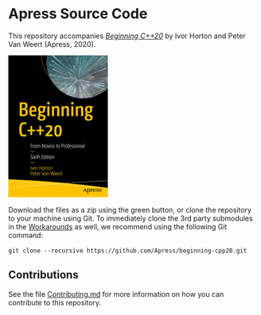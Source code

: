 # Apress Source Code

This repository accompanies [*Beginning C++20*](https://www.apress.com/9781484258835) by Ivor Horton and Peter Van Weert (Apress, 2020).

[comment]: #cover
![Cover image](9781484258835.jpg)

Download the files as a zip using the green button, or clone the repository to your machine using Git. 
To immediately clone the 3rd party submodules in the [Workarounds](Workarounds) as well, 
we recommend using the following Git command:

    git clone --recursive https://github.com/Apress/beginning-cpp20.git

## Contributions

See the file [Contributing.md](Contributing.md) for more information on how you can contribute to this repository.
